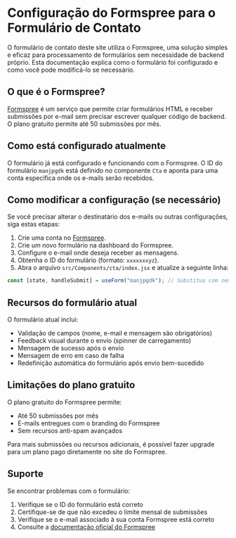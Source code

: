 # Configuração do Formspree para o Formulário de Contato

O formulário de contato deste site utiliza o Formspree, uma solução simples e eficaz para processamento de formulários sem necessidade de backend próprio. Esta documentação explica como o formulário foi configurado e como você pode modificá-lo se necessário.

## O que é o Formspree?

[Formspree](https://formspree.io/) é um serviço que permite criar formulários HTML e receber submissões por e-mail sem precisar escrever qualquer código de backend. O plano gratuito permite até 50 submissões por mês.

## Como está configurado atualmente

O formulário já está configurado e funcionando com o Formspree. O ID do formulário `manjpgdk` está definido no componente `Cta` e aponta para uma conta específica onde os e-mails serão recebidos.

## Como modificar a configuração (se necessário)

Se você precisar alterar o destinatário dos e-mails ou outras configurações, siga estas etapas:

1. Crie uma conta no [Formspree](https://formspree.io/).
2. Crie um novo formulário na dashboard do Formspree.
3. Configure o e-mail onde deseja receber as mensagens.
4. Obtenha o ID do formulário (formato: `xxxxxxxyz`).
5. Abra o arquivo `src/Components/cta/index.jsx` e atualize a seguinte linha:

```javascript
const [state, handleSubmit] = useForm("manjpgdk"); // Substitua com seu novo ID
```

## Recursos do formulário atual

O formulário atual inclui:

- Validação de campos (nome, e-mail e mensagem são obrigatórios)
- Feedback visual durante o envio (spinner de carregamento)
- Mensagem de sucesso após o envio
- Mensagem de erro em caso de falha
- Redefinição automática do formulário após envio bem-sucedido

## Limitações do plano gratuito

O plano gratuito do Formspree permite:

- Até 50 submissões por mês
- E-mails entregues com o branding do Formspree
- Sem recursos anti-spam avançados

Para mais submissões ou recursos adicionais, é possível fazer upgrade para um plano pago diretamente no site do Formspree.

## Suporte

Se encontrar problemas com o formulário:

1. Verifique se o ID do formulário está correto
2. Certifique-se de que não excedeu o limite mensal de submissões
3. Verifique se o e-mail associado à sua conta Formspree está correto
4. Consulte a [documentação oficial do Formspree](https://help.formspree.io/)
